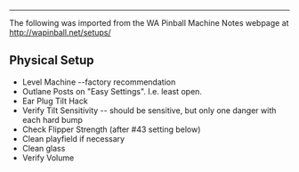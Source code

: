 ***
The following was imported from the WA Pinball Machine Notes webpage at http://wapinball.net/setups/
## Physical Setup
-   Level Machine --factory recommendation
-   Outlane Posts on "Easy Settings". I.e. least open.
-   Ear Plug Tilt Hack
-   Verify Tilt Sensitivity -- should be sensitive, but only one danger with each hard bump
-   Check Flipper Strength (after #43 setting below)
-   Clean playfield if necessary
-   Clean glass
-   Verify Volume
